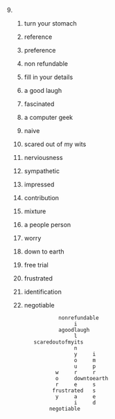 9.
    1. turn your stomach
    2. reference
    3. preference
    4. non refundable
    5. fill in your details
    6. a good laugh
    7. fascinated
    8. a computer geek
    9. naive
    10. scared out of my wits
    11. nerviousness
    12. sympathetic
    13. impressed
    14. contribution
    15. mixture
    16. a people person
    17. worry
    18. down to earth
    19. free trial
    20. frustrated
    21. identification
    22. negotiable




                       nonrefundable
                            i
                       agoodlaugh
                            l
               scaredoutofmyits
                            n
                            y     i
                            o     m
                            u     p
                      w     r     r
                      o     downtoearth
                      r     e     s
                     frustrated   s
                      y     a     e
                            i     d
                    negotiable